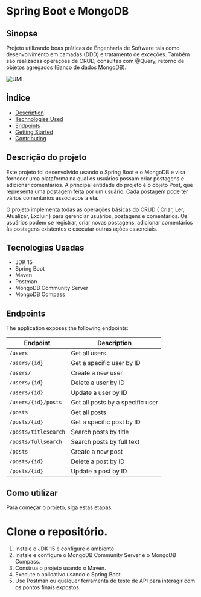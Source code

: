 # Spring Boot e MongoDB

## Sinopse

Projeto utilizando boas práticas de Engenharia de Software tais como desenvolvimento em camadas (DDD) e tratamento de exceções.
Também são realizadas operações de CRUD, consultas com @Query, retorno de objetos agregados (Banco de dados MongoDB).

![UML](https://github.com/jonathnawill/workshop-spring-boot-mongodb/assets/104990020/e4f13d22-21c1-4b62-9a48-b218a88b6104)

## Índice
- [Description](#description)
- [Technologies Used](#technologies-used)
- [Endpoints](#endpoints)
- [Getting Started](#getting-started)
- [Contributing](#contributing)

## Descrição do projeto
Este projeto foi desenvolvido usando o Spring Boot e o MongoDB e visa fornecer uma plataforma na qual os usuários possam criar postagens e adicionar comentários. A principal entidade do projeto é o objeto Post, que representa uma postagem feita por um usuário. Cada postagem pode ter vários comentários associados a ela.

O projeto implementa todas as operações básicas do CRUD ( Criar, Ler, Atualizar, Excluir ) para gerenciar usuários, postagens e comentários. Os usuários podem se registrar, criar novas postagens, adicionar comentários às postagens existentes e executar outras ações essenciais.

## Tecnologias Usadas
- JDK 15
- Spring Boot
- Maven
- Postman
- MongoDB Community Server
- MongoDB Compass

## Endpoints
The application exposes the following endpoints:

| Endpoint          | Description                                 |
| ----------------- | ------------------------------------------- |
| `/users`          | Get all users                               |
| `/users/{id}`     | Get a specific user by ID                   |
| `/users/`         | Create a new user                           |
| `/users/{id}`     | Delete a user by ID                         |
| `/users/{id}`     | Update a user by ID                         |
| `/users/{id}/posts` | Get all posts by a specific user           |
| `/posts`          | Get all posts                                |
| `/posts/{id}`     | Get a specific post by ID                    |
| `/posts/titlesearch` | Search posts by title                     |
| `/posts/fullsearch` | Search posts by full text                  |
| `/posts`          | Create a new post                            |
| `/posts/{id}`     | Delete a post by ID                          |
| `/posts/{id}`     | Update a post by ID                          |

## Como utilizar
Para começar o projeto, siga estas etapas:

# Clone o repositório.
1.  Instale o JDK 15 e configure o ambiente.
2.  Instale e configure o MongoDB Community Server e o MongoDB Compass.
3.  Construa o projeto usando o Maven.
4.  Execute o aplicativo usando o Spring Boot.
5.  Use Postman ou qualquer ferramenta de teste de API para interagir com os pontos finais expostos.
